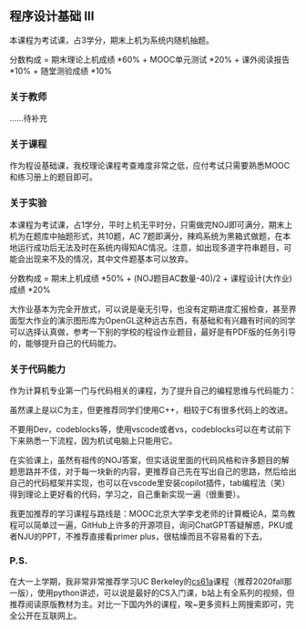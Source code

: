 ## 程序设计基础 III 

本课程为考试课，占3学分，期末上机为系统内随机抽题。

分数构成 = 期末理论上机成绩 *60% + MOOC单元测试 *20% + 课外阅读报告 *10% + 随堂测验成绩 *10%

### 关于教师

......待补充

### 关于课程

作为程设基础课，我校理论课程考查难度非常之低，应付考试只需要熟悉MOOC和练习册上的题目即可。

### 关于实验

本课程为考试课，占1学分，平时上机无平时分，只需做完NOJ即可满分，期末上机为在题库中抽题形式，共10题，AC 7题即满分，辣鸡系统为黑箱式做题，在本地运行成功后无法及时在系统内得知AC情况。注意，如出现多道字符串题目，可能会出现来不及的情况，其中文件题基本可以放弃。

分数构成 = 期末上机成绩 *50% + (NOJ题目AC数量-40)/2 + 课程设计(大作业)成绩 *20%

大作业基本为完全开放式，可以说是毫无引导，也没有定期进度汇报检查，甚至界面型大作业的演示图形库为OpenGL这种远古东西，有基础和有兴趣有时间的同学可以选择认真做，参考一下别的学校的程设作业题目，最好是有PDF版的任务引导的，能够提升自己的代码能力。

### 关于代码能力

作为计算机专业第一门与代码相关的课程，为了提升自己的编程思维与代码能力：

虽然课上是以C为主，但更推荐同学们使用C++，相较于C有很多代码上的改进。

不要用Dev，codeblocks等，使用vscode或者vs，codeblocks可以在考试前下下来熟悉一下流程，因为机试电脑上只能用它。

在实验课上，虽然有祖传的NOJ答案，但实话说里面的代码风格和许多题目的解题思路并不佳，对于每一块新的内容，更推荐自己先在写出自己的思路，然后给出自己的代码框架并实现，也可以在vscode里安装copilot插件，tab编程法（笑）得到理论上更好看的代码，学习之，自己重新实现一遍（很重要）。

我更加推荐的学习课程与路线是：MOOC北京大学李戈老师的计算概论A，菜鸟教程可以简单过一遍，GitHub上许多的开源项目，询问ChatGPT答疑解惑，PKU或者NJU的PPT，不推荐直接看primer plus，很枯燥而且不容易看的下去。

### P.S.

在大一上学期，我非常非常推荐学习UC Berkeley的[cs61a](https://inst.eecs.berkeley.edu/~cs61a/fa20/)课程（推荐2020fall那一版），使用python讲述，可以说是最好的CS入门课，b站上有全系列的视频，但推荐阅读原版教材为主。对比一下国内外的课程，唉~更多资料上网搜索即可，完全公开在互联网上。